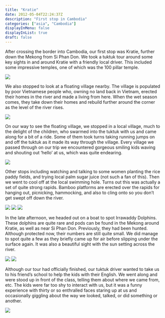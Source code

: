 ```yaml
---
title: "Kratie"
date: 2012-05-04T22:24:37Z
description: "First stop in Cambodia"
categories: ["asia", "Cambodia"]
displayInMenu: false
displayInList: true
draft: false
---
```


 After crossing the border into Cambodia, our first stop was Kratie, further down the Mekong from Si Phan Don. We took a tuktuk tour around some key sights in and around Kratie with a friendly local driver. This included some impressive temples, one of which was the 100 pillar temple.                                                                                                  

![](/kratie/kratie1.jpg)

 We also stopped to look at a floating village nearby. The village is populated by poor Vietnamese people who, owning no land back in Vietnam, erected their homes in the river and made a living from here. When the wet season comes, they take down their homes and rebuild further around the corner as the level of the river rises. 

![](/kratie/kratie2.jpg)

On our way to see the floating village, we stopped in a local village, much to the delight of the children, who swarmed into the tuktuk with us and came along for a bit of a ride. Some of them took turns taking running jumps on and off the tuktuk as it made its way through the village. Every village we passed through on our trip we encountered gorgeous smiling kids waving and shouting out ‘hello’ at us, which was quite endearing.


![](/kratie/kratie3.jpg)

Other stops including watching and talking to some women planting the rice paddy fields, and trying local palm sugar juice (not such a fan of this). Then we went to cool off at the local swimming hole. Turns out this was actually a set of quite strong rapids. Bamboo platforms are erected over the rapids for hanging out, picnicking, hammocking, and also to
cling onto so you don’t get swept off down the river. 

![](/kratie/kratie4.jpg)
![](/kratie/kratie5.jpg)
![](/kratie/kratie6.jpg)

In the late afternoon, we headed out on a boat to spot Irrawaddy Dolphins. These dolphins are quite rare and pods can be found in the Mekong around Kratie, as well as near Si Phan Don. Previously, they had been hunted. Although protected now, their numbers are still quite small. We did manage to spot quite a few as they briefly came up for air before slipping under the surface again. It was also a beautiful sight with the sun setting across the river.


![](/kratie/kratie7.jpg)
![](/kratie/kratie8.jpg)

Although our tour had officially finished, our tuktuk driver wanted to take us to his friend’s school to help the kids with their English. We went along and were stood up in front of the class, telling them about where we came from, etc. The kids were far too shy to interact with us, but it was a funny experience with thirty or so enthralled faces staring up at us and occasionally giggling about the way we looked, talked, or did something or another.


![](/kratie/kratie9.jpg)
